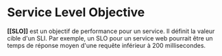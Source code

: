# Service Level Objective

**[[SLO]]** est un objectif de performance pour un service. Il définit la valeur cible d'un SLI. Par exemple, un SLO pour un service web pourrait être un temps de réponse moyen d'une requête inférieur à 200 millisecondes.
